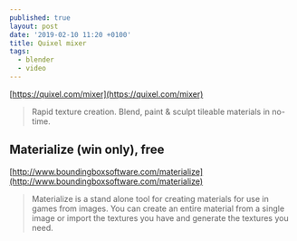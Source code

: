 ```yaml
---
published: true
layout: post
date: '2019-02-10 11:20 +0100'
title: Quixel mixer
tags:
  - blender
  - video
---
```

[https://quixel.com/mixer](https://quixel.com/mixer)

> Rapid texture creation.
> Blend, paint & sculpt tileable materials in no-time.

## Materialize (win only), free

[http://www.boundingboxsoftware.com/materialize](http://www.boundingboxsoftware.com/materialize)

> Materialize is a stand alone tool for creating materials for use in games from images. You can create an entire material from a single image or import the textures you have and generate the textures you need.
